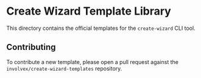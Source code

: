 # Create Wizard Template Library

This directory contains the official templates for the `create-wizard` CLI tool.

## Contributing

To contribute a new template, please open a pull request against the `involvex/create-wizard-templates` repository.
